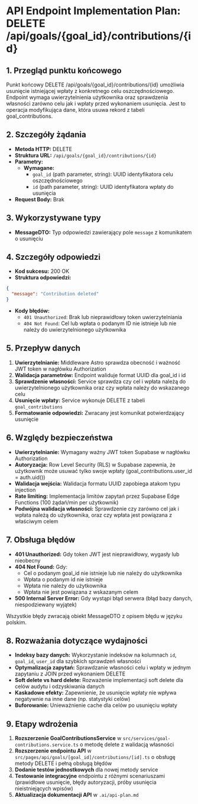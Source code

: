 # API Endpoint Implementation Plan: DELETE /api/goals/{goal_id}/contributions/{id}

## 1. Przegląd punktu końcowego

Punkt końcowy DELETE /api/goals/{goal_id}/contributions/{id} umożliwia usunięcie istniejącej wpłaty z konkretnego celu oszczędnościowego. Endpoint wymaga uwierzytelnienia użytkownika oraz sprawdzenia własności zarówno celu jak i wpłaty przed wykonaniem usunięcia. Jest to operacja modyfikująca dane, która usuwa rekord z tabeli goal_contributions.

## 2. Szczegóły żądania

- **Metoda HTTP:** DELETE
- **Struktura URL:** `/api/goals/{goal_id}/contributions/{id}`
- **Parametry:**
  - **Wymagane:**
    - `goal_id` (path parameter, string): UUID identyfikatora celu oszczędnościowego
    - `id` (path parameter, string): UUID identyfikatora wpłaty do usunięcia
- **Request Body:** Brak

## 3. Wykorzystywane typy

- **MessageDTO:** Typ odpowiedzi zawierający pole `message` z komunikatem o usunięciu

## 4. Szczegóły odpowiedzi

- **Kod sukcesu:** 200 OK
- **Struktura odpowiedzi:**

```json
{
  "message": "Contribution deleted"
}
```

- **Kody błędów:**
  - `401 Unauthorized`: Brak lub nieprawidłowy token uwierzytelniania
  - `404 Not Found`: Cel lub wpłata o podanym ID nie istnieje lub nie należy do uwierzytelnionego użytkownika

## 5. Przepływ danych

1. **Uwierzytelnianie:** Middleware Astro sprawdza obecność i ważność JWT token w nagłówku Authorization
2. **Walidacja parametrów:** Endpoint waliduje format UUID dla goal_id i id
3. **Sprawdzenie własności:** Service sprawdza czy cel i wpłata należą do uwierzytelnionego użytkownika oraz czy wpłata należy do wskazanego celu
4. **Usunięcie wpłaty:** Service wykonuje DELETE z tabeli `goal_contributions`
5. **Formatowanie odpowiedzi:** Zwracany jest komunikat potwierdzający usunięcie

## 6. Względy bezpieczeństwa

- **Uwierzytelnianie:** Wymagany ważny JWT token Supabase w nagłówku Authorization
- **Autoryzacja:** Row Level Security (RLS) w Supabase zapewnia, że użytkownik może usuwać tylko swoje wpłaty (goal_contributions.user_id = auth.uid())
- **Walidacja wejścia:** Walidacja formatu UUID zapobiega atakom typu injection
- **Rate limiting:** Implementacja limitów zapytań przez Supabase Edge Functions (100 żądań/min per użytkownik)
- **Podwójna walidacja własności:** Sprawdzenie czy zarówno cel jak i wpłata należą do użytkownika, oraz czy wpłata jest powiązana z właściwym celem

## 7. Obsługa błędów

- **401 Unauthorized:** Gdy token JWT jest nieprawidłowy, wygasły lub nieobecny
- **404 Not Found:** Gdy:
  - Cel o podanym goal_id nie istnieje lub nie należy do użytkownika
  - Wpłata o podanym id nie istnieje
  - Wpłata nie należy do użytkownika
  - Wpłata nie jest powiązana z wskazanym celem
- **500 Internal Server Error:** Gdy wystąpi błąd serwera (błąd bazy danych, niespodziewany wyjątek)

Wszystkie błędy zwracają obiekt MessageDTO z opisem błędu w języku polskim.

## 8. Rozważania dotyczące wydajności

- **Indeksy bazy danych:** Wykorzystanie indeksów na kolumnach `id`, `goal_id`, `user_id` dla szybkich sprawdzeń własności
- **Optymalizacja zapytań:** Sprawdzanie własności celu i wpłaty w jednym zapytaniu z JOIN przed wykonaniem DELETE
- **Soft delete vs hard delete:** Rozważenie implementacji soft delete dla celów audytu i odzyskiwania danych
- **Kaskadowe efekty:** Zapewnienie, że usunięcie wpłaty nie wpływa negatywnie na inne dane (np. statystyki celów)
- **Buforowanie:** Unieważnienie cache dla celów po usunięciu wpłaty

## 9. Etapy wdrożenia

1. **Rozszerzenie GoalContributionsService** w `src/services/goal-contributions.service.ts` o metodę delete z walidacją własności
2. **Rozszerzenie endpointu API** w `src/pages/api/goals/[goal_id]/contributions/[id].ts` o obsługę metody DELETE i pełną obsługą błędów
3. **Dodanie testów jednostkowych** dla nowej metody service
4. **Testowanie integracyjne** endpointu z różnymi scenariuszami (prawidłowe usunięcie, błędy autoryzacji, próby usunięcia nieistniejących wpisów)
5. **Aktualizacja dokumentacji API** w `.ai/api-plan.md`
